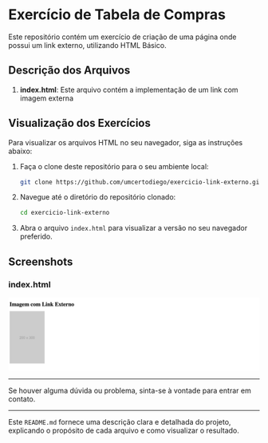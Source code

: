 # Exercício de Tabela de Compras

Este repositório contém um exercício de criação de uma página onde possui um link externo, utilizando HTML Básico.

## Descrição dos Arquivos

1. **index.html**: Este arquivo contém a implementação de um link com imagem externa

## Visualização dos Exercícios

Para visualizar os arquivos HTML no seu navegador, siga as instruções abaixo:

1. Faça o clone deste repositório para o seu ambiente local:
    ```sh
    git clone https://github.com/umcertodiego/exercicio-link-externo.git
    ```
2. Navegue até o diretório do repositório clonado:
    ```sh
    cd exercicio-link-externo
    ```
3. Abra o arquivo `index.html` para visualizar a versão no seu navegador preferido.

## Screenshots

### index.html
![Screenshot do index.html](./src/index.png)

---

Se houver alguma dúvida ou problema, sinta-se à vontade para entrar em contato.

---

Este `README.md` fornece uma descrição clara e detalhada do projeto, explicando o propósito de cada arquivo e como visualizar o resultado.
